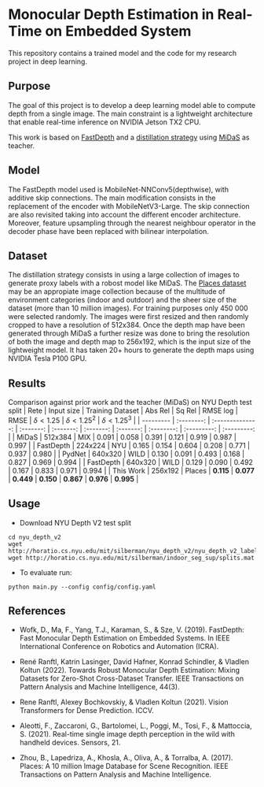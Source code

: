 # Monocular Depth Estimation in Real-Time on Embedded System
This repository contains a trained model and the code for my research project in deep learning.

## Purpose
The goal of this project is to develop a deep learning model able to compute depth from a single image. The main constraint is a lightweight architecture that enable real-time inference on NVIDIA Jetson TX2 CPU.

This work is based on [FastDepth](https://arxiv.org/abs/1903.03273) and a [distillation strategy](https://arxiv.org/abs/2006.05724) using [MiDaS](https://arxiv.org/abs/2103.13413) as teacher.

## Model

The FastDepth model used is MobileNet-NNConv5(depthwise), with additive skip connections.
The main modification consists in the replacement of the encoder with MobileNetV3-Large. The skip connection are also revisited taking into account the different encoder architecture.
Moreover, feature upsampling through the nearest neighbour operator in the decoder phase have been replaced with bilinear interpolation.

## Dataset
The distillation strategy consists in using a large collection of images to generate proxy labels with a robost model like MiDaS.
The [Places dataset](http://places2.csail.mit.edu/) may be an appropiate image collection because of the multitude of environment categories (indoor and outdoor) and the sheer size of the dataset (more than 10 million images).
For training purposes only 450 000 were selected randomly. The images were first resized and then randomly cropped to have a resolution of 512x384.
Once the depth map have been generated through MiDaS a further resize was done to bring the resolution of both the image and depth map to 256x192, which is the input size of the lightweight model. It has taken 20+ hours to generate the depth maps using NVIDIA Tesla P100 GPU.

## Results
Comparison against prior work and the teacher (MiDaS) on NYU Depth test split
| Rete      | Input size | Training Dataset |  Abs Rel  |  Sq Rel   | RMSE	log  |   RMSE    | $δ<1.25$ | $δ<1.25^2$ | $δ<1.25^3$ |
| --------- | :--------: | :--------------: | :-------: | :-------: | :-------: | :-------: | :--------: | :---------: | :---------: |
| MiDaS     |  512x384   |       MIX        |   0.091   |   0.058   |   0.391   |   0.121   |   0.919    |    0.987    |    0.997    |
| FastDepth |  224x224   |       NYU        |   0.165   |   0.154   |   0.604   |   0.208   |   0.771    |    0.937    |    0.980    |
| PydNet    |  640x320   |       WILD       |   0.130   |   0.091   |   0.493   |   0.168   |   0.827    |    0.969    |    0.994    |
| FastDepth |  640x320   |       WILD       |   0.129   |   0.090   |   0.492   |   0.167   |   0.833    |    0.971    |    0.994    |
| This Work |  256x192   |      Places      | **0.115** | **0.077** | **0.449** | **0.150** | **0.867**  |  **0.976**  |  **0.995**  |

## Usage
- Download NYU Depth V2 test split
```
cd nyu_depth_v2
wget http://horatio.cs.nyu.edu/mit/silberman/nyu_depth_v2/nyu_depth_v2_labeled.mat
wget http://horatio.cs.nyu.edu/mit/silberman/indoor_seg_sup/splits.mat
```

- To evaluate run:
```
python main.py --config config/config.yaml
```


## References


- Wofk, D., Ma, F., Yang, T.J., Karaman, S., & Sze, V. (2019). FastDepth: Fast Monocular Depth Estimation on Embedded Systems. In IEEE International Conference on Robotics and Automation (ICRA).

- René Ranftl, Katrin Lasinger, David Hafner, Konrad Schindler, & Vladlen Koltun (2022). Towards Robust Monocular Depth Estimation: Mixing Datasets for Zero-Shot Cross-Dataset Transfer. IEEE Transactions on Pattern Analysis and Machine Intelligence, 44(3).

- Rene Ranftl, Alexey Bochkovskiy, & Vladlen Koltun (2021). Vision Transformers for Dense Prediction. ICCV.

- Aleotti, F., Zaccaroni, G., Bartolomei, L., Poggi, M., Tosi, F., & Mattoccia, S. (2021). Real-time single image depth perception in the wild with handheld devices. Sensors, 21.

- Zhou, B., Lapedriza, A., Khosla, A., Oliva, A., & Torralba, A. (2017). Places: A 10 million Image Database for Scene Recognition. IEEE Transactions on Pattern Analysis and Machine Intelligence.